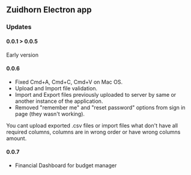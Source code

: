 ## Zuidhorn Electron app
### Updates
#### 0.0.1 > 0.0.5
Early version  

#### 0.0.6
- Fixed Cmd+A, Cmd+C, Cmd+V on Mac OS.  
- Upload and Import file validation.
- Import and Export files previously uploaded to server by same or another instance of the application.
- Removed "remember me" and "reset password" options from sign in page (they wasn't working).  

You cant upload exported .csv files or import files what don't have all required columns, columns are in wrong order or have wrong columns amount.

#### 0.0.7
- Financial Dashboard for budget manager
